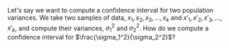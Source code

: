 
Let's say we want to compute a confidence interval for two population variances.
We take two samples of data, $x_1, x_2, x_3, \ldots, x_k$ and $x'_1, x'_2, x'_3, \ldots, x'_k$,
and compute their variances, $\sigma_1^2$ and $\sigma_2^2$.
How do we compute a confidence interval for $\frac{\sigma_1^2}{\sigma_2^2}$?
